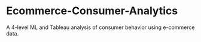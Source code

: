# Ecommerce-Consumer-Analytics
A 4-level ML and Tableau analysis of consumer behavior using e-commerce data.
